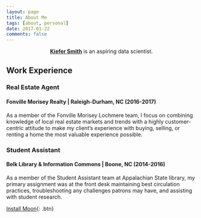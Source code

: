 ```yaml
---
layout: page
title: About Me
tags: [about, personal]
date: 2017-01-22
comments: false
---
```

    
<center><a href="http://kiefersmith.github.io/about/"><b>Kiefer Smith</b></a> is an aspiring data scientist.</center>

## Work Experience

### Real Estate Agent

#### Fonville Morisey Realty | Raleigh-Durham, NC (2016-2017)

As a member of the Fonville Morisey Lochmere team, I focus on combining knowledge of local real estate markets and trends with a highly customer-centric attitude to make my client’s experience with buying, selling, or renting a home the most valuable experience possible.

### Student Assistant

#### Belk Library & Information Commons | Boone, NC  (2014-2016)

As a member of the Student Assistant team at Appalachian State library, my primary assignment was at the front desk maintaining best circulation practices, troubleshooting any challenges patrons may have, and assisting with student research.  
      
[Install Moon](https://github.com/TaylanTatli/Moon){: .btn}
